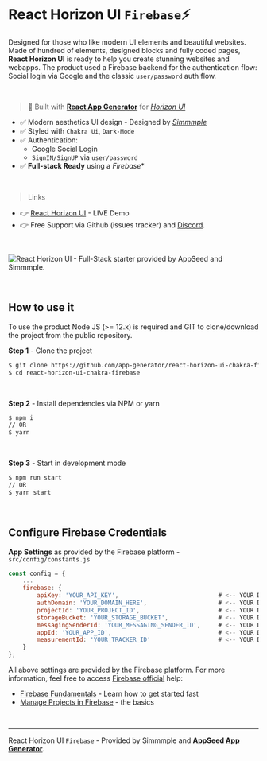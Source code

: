 # React Horizon UI `Firebase`⚡️

Designed for those who like modern UI elements and beautiful websites. Made of hundred of elements, designed blocks and fully coded pages, **React Horizon UI** is ready to help you create stunning websites and webapps.
The product used a Firebase backend for the authentication flow: Social login via Google and the classic `user/password` auth flow.

<br />

> 🚀 Built with **[React App Generator](https://appseed.us/generator/react/)** for *[Horizon UI](https://appseed.us/generator/react/horizon-ui/)*

- ✅ Modern aesthetics UI design - Designed by *[Simmmple](https://simmmple.com/)*
- ✅ Styled with `Chakra Ui`, `Dark-Mode`
- ✅ Authentication: 
  - Google Social Login
  - `SignIN/SignUP` via `user/password`
- ✅ **Full-stack Ready** using a *Firebase** 

<br />

> Links

- 👉 [React Horizon UI](https://react-horizon-firebase.appseed-srv1.com) - LIVE Demo
- 👉 Free Support via Github (issues tracker) and [Discord](https://discord.gg/fZC6hup).

<br />

![React Horizon UI - Full-Stack starter provided by AppSeed and Simmmple.](https://user-images.githubusercontent.com/51070104/174428337-181e6dea-0ad9-4fe1-a35f-25e5fa656a9d.png)

<br >

## How to use it

To use the product Node JS (>= 12.x) is required and GIT to clone/download the project from the public repository.

**Step 1** - Clone the project

```bash
$ git clone https://github.com/app-generator/react-horizon-ui-chakra-firebase.git
$ cd react-horizon-ui-chakra-firebase
```

<br >

**Step 2** - Install dependencies via NPM or yarn

```bash
$ npm i
// OR
$ yarn
```

<br />

**Step 3** - Start in development mode

```bash
$ npm run start 
// OR
$ yarn start
```

<br />

## Configure Firebase Credentials

**App Settings** as provided by the Firebase platform - `src/config/constants.js` 

```javascript
const config = {
    ...
    firebase: {                                               
        apiKey: 'YOUR_API_KEY',                            # <-- YOUR DATA HERE
        authDomain: 'YOUR_DOMAIN_HERE',                    # <-- YOUR DATA HERE 
        projectId: 'YOUR_PROJECT_ID',                      # <-- YOUR DATA HERE
        storageBucket: 'YOUR_STORAGE_BUCKET',              # <-- YOUR DATA HERE
        messagingSenderId: 'YOUR_MESSAGING_SENDER_ID',     # <-- YOUR DATA HERE
        appId: 'YOUR_APP_ID',                              # <-- YOUR DATA HERE
        measurementId: 'YOUR_TRACKER_ID'                   # <-- YOUR DATA HERE
    }
};
```

All above settings are provided by the Firebase platform. For more information, feel free to access [Firebase official](https://firebase.google.com/docs) help:

- [Firebase Fundamentals](https://firebase.google.com/docs/guides) - Learn how to get started fast 
- [Manage Projects in Firebase](https://firebase.google.com/docs/projects/learn-more) - the basics

<br />

---
React Horizon UI `Firebase` - Provided by Simmmple and **AppSeed [App Generator](https://appseed.us/generator)**.
